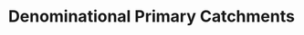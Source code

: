 ---
schema: default
title: Denominational Primary Catchments
organization: South Ayrshire
notes: Areas depicting catchment zones for denominational primary schools
resources:

  - name: Denominational Primary Catchments FEATURE LAYER
  - url: 
  - format: FEATURE LAYER

license: 
category:

  - boundaries

  - schools

  - education


  - 

maintainer: Tim Wisniewski
maintainer_email: tim@timwis.com
---